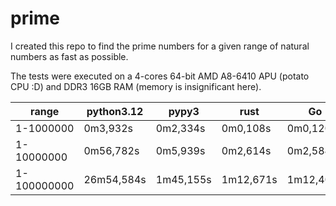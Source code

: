# prime
I created this repo to find the prime numbers for a given range of natural numbers as fast as possible.

The tests were executed on a 4-cores 64-bit AMD A8-6410 APU (potato CPU :D) and DDR3 16GB RAM (memory is insignificant here).

|range|python3.12|pypy3|rust|Go|
|-|-|-|-|-|
|1-1000000|0m3,932s|0m2,334s|0m0,108s|0m0,120s|
|1-10000000|0m56,782s|0m5,939s|0m2,614s|0m2,584s|
|1-100000000|26m54,584s|1m45,155s|1m12,671s|1m12,408s|

